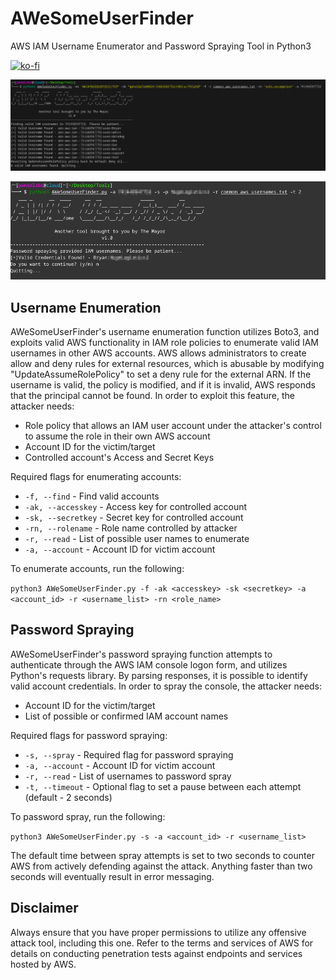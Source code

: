 # AWeSomeUserFinder
AWS IAM Username Enumerator and Password Spraying Tool in Python3

[![ko-fi](https://ko-fi.com/img/githubbutton_sm.svg)](https://ko-fi.com/M4M03Q2JN)

<p align="center">
  <img src="https://github.com/dievus/AWeSomeUserFinder/blob/main/images/image1.png" />
</p>

<p align="center">
  <img src="https://github.com/dievus/AWeSomeUserFinder/blob/main/images/image2.png" />
</p>

## Username Enumeration
AWeSomeUserFinder's username enumeration function utilizes Boto3, and exploits valid AWS functionality in IAM role policies to enumerate valid IAM usernames in other AWS accounts. AWS allows administrators to create allow and deny rules for external resources, which is abusable by modifying "UpdateAssumeRolePolicy" to set a deny rule for the external ARN. If the username is valid, the policy is modified, and if it is invalid, AWS responds that the principal cannot be found. In order to exploit this feature, the attacker needs:

- Role policy that allows an IAM user account under the attacker's control to assume the role in their own AWS account
- Account ID for the victim/target
- Controlled account's Access and Secret Keys

Required flags for enumerating accounts:

- `-f, --find` - Find valid accounts
- `-ak, --accesskey` - Access key for controlled account
- `-sk, --secretkey` - Secret key for controlled account
- `-rn, --rolename` - Role name controlled by attacker
- `-r, --read` - List of possible user names to enumerate
- `-a, --account` - Account ID for victim account

To enumerate accounts, run the following:

`python3 AWeSomeUserFinder.py -f -ak <accesskey> -sk <secretkey> -a <account_id> -r <username_list> -rn <role_name>`

## Password Spraying
AWeSomeUserFinder's password spraying function attempts to authenticate through the AWS IAM console logon form, and utilizes Python's requests library. By parsing responses, it is possible to identify valid account credentials. In order to spray the console, the attacker needs:

- Account ID for the victim/target
- List of possible or confirmed IAM account names

Required flags for password spraying:

- `-s, --spray` - Required flag for password spraying
- `-a, --account` - Account ID for victim account
- `-r, --read` - List of usernames to password spray
- `-t, --timeout` - Optional flag to set a pause between each attempt (default - 2 seconds)

To password spray, run the following:

`python3 AWeSomeUserFinder.py -s -a <account_id> -r <username_list>`

The default time between spray attempts is set to two seconds to counter AWS from actively defending against the attack. Anything faster than two seconds will eventually result in error messaging.

## Disclaimer

Always ensure that you have proper permissions to utilize any offensive attack tool, including this one. Refer to the terms and services of AWS for details on conducting penetration tests against endpoints and services hosted by AWS.
